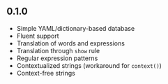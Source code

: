 ## 0.1.0

- Simple YAML/dictionary-based database
- Fluent support
- Translation of words and expressions
- Translation through `show` rule
- Regular expression patterns
- Contextualized strings (workaround for `context()`)
- Context-free strings